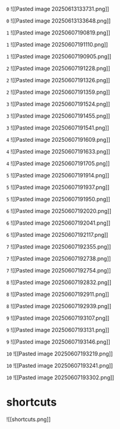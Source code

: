 `0`
![[Pasted image 20250613133731.png]]

`0`
![[Pasted image 20250613133648.png]]

`1`
![[Pasted image 20250607190819.png]]

`1`
![[Pasted image 20250607191110.png]]

`1`
![[Pasted image 20250607190905.png]]

`2`
![[Pasted image 20250607191228.png]]

`2`
![[Pasted image 20250607191326.png]]

`2`
![[Pasted image 20250607191359.png]]

`3`
![[Pasted image 20250607191524.png]]

`3`
![[Pasted image 20250607191455.png]]

`3`
![[Pasted image 20250607191541.png]]

`4`
![[Pasted image 20250607191609.png]]

`4`
![[Pasted image 20250607191633.png]]

`4`
![[Pasted image 20250607191705.png]]

`5`
![[Pasted image 20250607191914.png]]

`5`
![[Pasted image 20250607191937.png]]

`5`
![[Pasted image 20250607191950.png]]

`6`
![[Pasted image 20250607192020.png]]

`6`
![[Pasted image 20250607192041.png]]

`6`
![[Pasted image 20250607192117.png]]

`7`
![[Pasted image 20250607192355.png]]

`7`
![[Pasted image 20250607192738.png]]

`7`
![[Pasted image 20250607192754.png]]

`8`
![[Pasted image 20250607192832.png]]

`8`
![[Pasted image 20250607192911.png]]

`8`
![[Pasted image 20250607192939.png]]

`9`
![[Pasted image 20250607193107.png]]

`9`
![[Pasted image 20250607193131.png]]

`9`
![[Pasted image 20250607193146.png]]

`10`
![[Pasted image 20250607193219.png]]

`10`
![[Pasted image 20250607193241.png]]

`10`
![[Pasted image 20250607193302.png]]

# shortcuts
![[shortcuts.png]]
